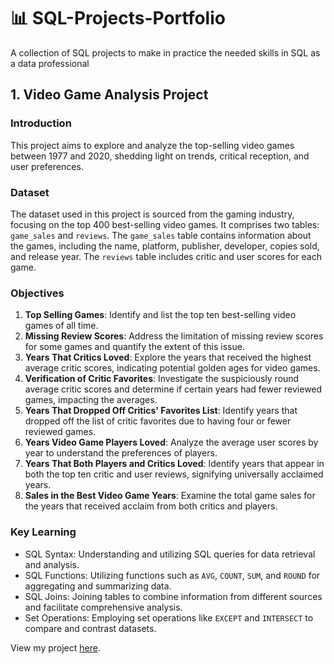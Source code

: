 # 📊 SQL-Projects-Portfolio
A collection of SQL projects to make in practice the needed skills in SQL as a data professional

## 1. Video Game Analysis Project

### Introduction
 This project aims to explore and analyze the top-selling video games between 1977 and 2020, shedding light on trends, critical reception, and user preferences. 
### Dataset
The dataset used in this project is sourced from the gaming industry, focusing on the top 400 best-selling video games. It comprises two tables: `game_sales` and `reviews`. The `game_sales` table contains information about the games, including the name, platform, publisher, developer, copies sold, and release year. The `reviews` table includes critic and user scores for each game.

### Objectives
1. **Top Selling Games**: Identify and list the top ten best-selling video games of all time.
2. **Missing Review Scores**: Address the limitation of missing review scores for some games and quantify the extent of this issue.
3. **Years That Critics Loved**: Explore the years that received the highest average critic scores, indicating potential golden ages for video games.
4. **Verification of Critic Favorites**: Investigate the suspiciously round average critic scores and determine if certain years had fewer reviewed games, impacting the averages.
5. **Years That Dropped Off Critics' Favorites List**: Identify years that dropped off the list of critic favorites due to having four or fewer reviewed games.
6. **Years Video Game Players Loved**: Analyze the average user scores by year to understand the preferences of players.
7. **Years That Both Players and Critics Loved**: Identify years that appear in both the top ten critic and user reviews, signifying universally acclaimed years.
8. **Sales in the Best Video Game Years**: Examine the total game sales for the years that received acclaim from both critics and players.

### Key Learning
- SQL Syntax: Understanding and utilizing SQL queries for data retrieval and analysis.
- SQL Functions: Utilizing functions such as `AVG`, `COUNT`, `SUM`, and `ROUND` for aggregating and summarizing data.
- SQL Joins: Joining tables to combine information from different sources and facilitate comprehensive analysis.
- Set Operations: Employing set operations like `EXCEPT` and `INTERSECT` to compare and contrast datasets.

View my project [here](#).


